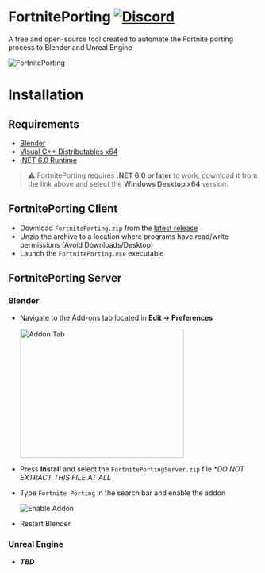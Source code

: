 ﻿# FortnitePorting [![Discord](https://discord.com/api/guilds/866821077769781249/widget.png?style=shield)](https://discord.gg/DZ5YFXdBA6)
A free and open-source tool created to automate the Fortnite porting process to Blender and Unreal Engine

<img src="https://github.com/halfuwu/FortnitePorting/blob/master/.github/images/preview.png?raw=true" alt="FortnitePorting">

# Installation

## Requirements
* [Blender](https://www.blender.org/download/)
* [Visual C++ Distributables x64](https://docs.microsoft.com/en-us/cpp/windows/latest-supported-vc-redist?view=msvc-170)
* [.NET 6.0 Runtime](https://dotnet.microsoft.com/en-us/download/dotnet/6.0/runtime)
> ⚠️ FortnitePorting requires **.NET 6.0 or later** to work, download it from the link above and select the **Windows Desktop x64** version.

## FortnitePorting Client
* Download `FortnitePorting.zip` from the [latest release](https://github.com/halfuwu/FortnitePorting/releases)
* Unzip the archive to a location where programs have read/write permissions (Avoid Downloads/Desktop)
* Launch the `FortnitePorting.exe` executable

## FortnitePorting Server

### Blender
* Navigate to the Add-ons tab located in **Edit -> Preferences**

  <img src="https://docs.blender.org/manual/en/latest/_images/editors_preferences_section_addons.png" alt="Addon Tab" height=260 width=330>

* Press **Install** and select the `FortnitePortingServer.zip` file **DO NOT EXTRACT THIS FILE AT ALL*
* Type `Fortnite Porting` in the search bar and enable the addon
  
  <img src="https://github.com/halfuwu/FortnitePorting/blob/master/.github/images/enable_addon.png?raw=true" alt="Enable Addon">
* Restart Blender




### Unreal Engine
* ***TBD***
